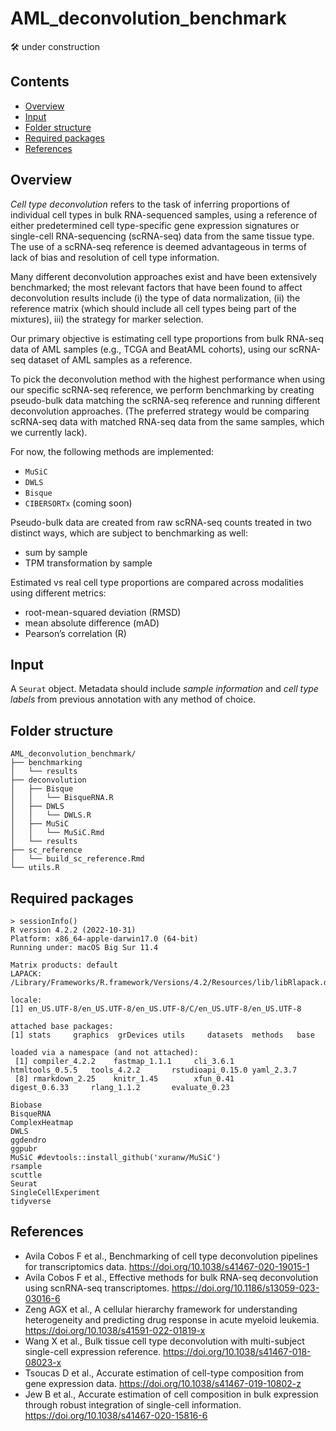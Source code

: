 # AML_deconvolution_benchmark
🛠️ under construction

## Contents
- [Overview](#Overview)
- [Input](#Input)
- [Folder structure](#Folder-structure)
- [Required packages](#Required-packages)
- [References](#References)

## Overview
*Cell type deconvolution* refers to the task of inferring proportions of individual cell types in bulk RNA-sequenced samples, using a reference of either predetermined cell type-specific gene expression signatures or single-cell RNA-sequencing (scRNA-seq) data from the same tissue type. The use of a scRNA-seq reference is deemed advantageous in terms of lack of bias and resolution of cell type information.

Many different deconvolution approaches exist and have been extensively benchmarked; the most relevant factors that have been found to affect deconvolution results include (i) the type of data normalization, (ii) the reference matrix (which should include all cell types being part of the mixtures), iii) the strategy for marker selection.

Our primary objective is estimating cell type proportions from bulk RNA-seq data of AML samples (e.g., TCGA and BeatAML cohorts), using our scRNA-seq dataset of AML samples as a reference.

To pick the deconvolution method with the highest performance when using our specific scRNA-seq reference, we perform benchmarking by creating pseudo-bulk data matching the scRNA-seq reference and running different deconvolution approaches. (The preferred strategy would be comparing scRNA-seq data with matched RNA-seq data from the same samples, which we currently lack).

For now, the following methods are implemented:
- ```MuSiC```
- ```DWLS```
- ```Bisque``` 
- ```CIBERSORTx``` (coming soon)

Pseudo-bulk data are created from raw scRNA-seq counts treated in two distinct ways, which are subject to benchmarking as well: 
- sum by sample
- TPM transformation by sample

Estimated vs real cell type proportions are compared across modalities using different metrics:
- root-mean-squared deviation (RMSD)
- mean absolute difference (mAD)
- Pearson’s correlation (R)

## Input
A ```Seurat``` object. Metadata should include *sample information* and *cell type labels* from previous annotation with any method of choice.

## Folder structure
```
AML_deconvolution_benchmark/
├── benchmarking
│   └── results
├── deconvolution
│   ├── Bisque
│   │   └── BisqueRNA.R
│   ├── DWLS
│   │   └── DWLS.R
│   ├── MuSiC
│   │   └── MuSiC.Rmd
│   └── results
├── sc_reference
│   └── build_sc_reference.Rmd
└── utils.R
```
## Required packages 
```
> sessionInfo()
R version 4.2.2 (2022-10-31)
Platform: x86_64-apple-darwin17.0 (64-bit)
Running under: macOS Big Sur 11.4

Matrix products: default
LAPACK: /Library/Frameworks/R.framework/Versions/4.2/Resources/lib/libRlapack.dylib

locale:
[1] en_US.UTF-8/en_US.UTF-8/en_US.UTF-8/C/en_US.UTF-8/en_US.UTF-8

attached base packages:
[1] stats     graphics  grDevices utils     datasets  methods   base     

loaded via a namespace (and not attached):
 [1] compiler_4.2.2    fastmap_1.1.1     cli_3.6.1         htmltools_0.5.5   tools_4.2.2       rstudioapi_0.15.0 yaml_2.3.7       
 [8] rmarkdown_2.25    knitr_1.45        xfun_0.41         digest_0.6.33     rlang_1.1.2       evaluate_0.23 
```

```
Biobase
BisqueRNA
ComplexHeatmap
DWLS
ggdendro
ggpubr
MuSiC #devtools::install_github('xuranw/MuSiC') 
rsample
scuttle
Seurat
SingleCellExperiment
tidyverse
```

## References 
- Avila Cobos F et al., Benchmarking of cell type deconvolution pipelines for transcriptomics data. <https://doi.org/10.1038/s41467-020-19015-1>
- Avila Cobos F et al., Effective methods for bulk RNA-seq deconvolution using scnRNA-seq transcriptomes. <https://doi.org/10.1186/s13059-023-03016-6>
- Zeng AGX et al., A cellular hierarchy framework for understanding heterogeneity and predicting drug response in acute myeloid leukemia. https://doi.org/10.1038/s41591-022-01819-x
- Wang X et al., Bulk tissue cell type deconvolution with multi-subject single-cell expression reference. <https://doi.org/10.1038/s41467-018-08023-x>
- Tsoucas D et al., Accurate estimation of cell-type composition from gene expression data. https://doi.org/10.1038/s41467-019-10802-z
- Jew B et al., Accurate estimation of cell composition in bulk expression through robust integration of single-cell information. https://doi.org/10.1038/s41467-020-15816-6 
